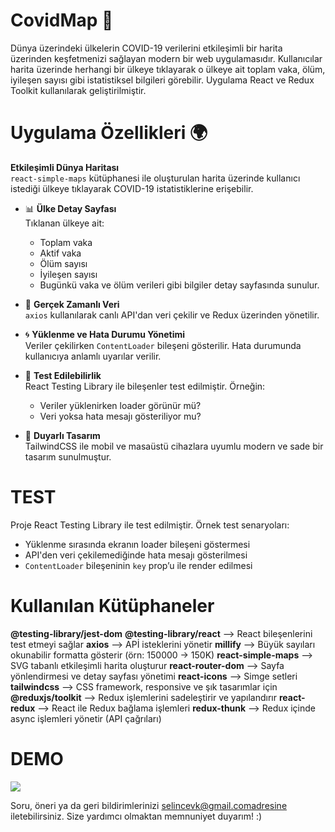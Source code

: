 # CovidMap 🦠

Dünya üzerindeki ülkelerin COVID-19 verilerini etkileşimli bir harita üzerinden keşfetmenizi sağlayan modern bir web uygulamasıdır. Kullanıcılar harita üzerinde herhangi bir ülkeye tıklayarak o ülkeye ait toplam vaka, ölüm, iyileşen sayısı gibi istatistiksel bilgileri görebilir. Uygulama React ve Redux Toolkit kullanılarak geliştirilmiştir.

<h1>Uygulama Özellikleri 🌍</h1>

**Etkileşimli Dünya Haritası**  
  `react-simple-maps` kütüphanesi ile oluşturulan harita üzerinde kullanıcı istediği ülkeye tıklayarak COVID-19 istatistiklerine erişebilir.

- 📊 **Ülke Detay Sayfası**  
  Tıklanan ülkeye ait:
  - Toplam vaka
  - Aktif vaka
  - Ölüm sayısı
  - İyileşen sayısı
  - Bugünkü vaka ve ölüm verileri
  gibi bilgiler detay sayfasında sunulur.

- 🔁 **Gerçek Zamanlı Veri**  
  `axios` kullanılarak canlı API'dan veri çekilir ve Redux üzerinden yönetilir.

- 🌀 **Yüklenme ve Hata Durumu Yönetimi**  
  Veriler çekilirken `ContentLoader` bileşeni gösterilir. Hata durumunda kullanıcıya anlamlı uyarılar verilir.

- 🧪 **Test Edilebilirlik**  
  React Testing Library ile bileşenler test edilmiştir. Örneğin:
  - Veriler yüklenirken loader görünür mü?
  - Veri yoksa hata mesajı gösteriliyor mu?

- 📱 **Duyarlı Tasarım**  
  TailwindCSS ile mobil ve masaüstü cihazlara uyumlu modern ve sade bir tasarım sunulmuştur.

<h1>TEST</h1>

Proje React Testing Library ile test edilmiştir. Örnek test senaryoları:

- Yüklenme sırasında ekranın loader bileşeni göstermesi
- API'den veri çekilemediğinde hata mesajı gösterilmesi
- `ContentLoader` bileşeninin `key` prop’u ile render edilmesi

<h1>Kullanılan Kütüphaneler</h1>

**@testing-library/jest-dom**
**@testing-library/react** --> React bileşenlerini test etmeyi sağlar
**axios** --> APİ isteklerini yönetir
**millify** --> Büyük sayıları okunabilir formatta gösterir (örn: 150000 → 150K)
**react-simple-maps** --> SVG tabanlı etkileşimli harita oluşturur
**react-router-dom** -->  Sayfa yönlendirmesi ve detay sayfası yönetimi
**react-icons** --> Simge setleri
**tailwindcss** --> CSS framework, responsive ve şık tasarımlar için
**@reduxjs/toolkit** --> Redux işlemlerini sadeleştirir ve yapılandırır
**react-redux** --> React ile Redux bağlama işlemleri
**redux-thunk** -->  Redux içinde async işlemleri yönetir (API çağrıları)

<h1>DEMO</h1>

![](./demo.gif)

Soru, öneri ya da geri bildirimlerinizi selincevk@gmail.comadresine iletebilirsiniz. Size yardımcı olmaktan memnuniyet duyarım! :)